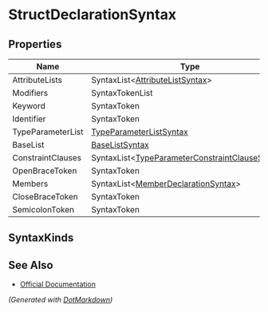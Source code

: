 # StructDeclarationSyntax

## Properties

| Name              | Type                                                              |
| ----------------- | ----------------------------------------------------------------- |
| AttributeLists    | SyntaxList\<[AttributeListSyntax](SyntaxList.md)>                 |
| Modifiers         | SyntaxTokenList                                                   |
| Keyword           | SyntaxToken                                                       |
| Identifier        | SyntaxToken                                                       |
| TypeParameterList | [TypeParameterListSyntax](TypeParameterListSyntax.md)             |
| BaseList          | [BaseListSyntax](BaseListSyntax.md)                               |
| ConstraintClauses | SyntaxList\<[TypeParameterConstraintClauseSyntax](SyntaxList.md)> |
| OpenBraceToken    | SyntaxToken                                                       |
| Members           | SyntaxList\<[MemberDeclarationSyntax](SyntaxList.md)>             |
| CloseBraceToken   | SyntaxToken                                                       |
| SemicolonToken    | SyntaxToken                                                       |

## SyntaxKinds

## See Also

* [Official Documentation](https://docs.microsoft.com/en-us/dotnet/api/microsoft.codeanalysis.csharp.syntax.structdeclarationsyntax)


*\(Generated with [DotMarkdown](http://github.com/JosefPihrt/DotMarkdown)\)*